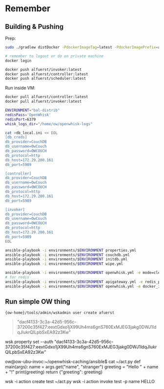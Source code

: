 # Remember

## Building & Pushing

Prep:
```bash
sudo ./gradlew distDocker -PdockerImageTag=latest -PdockerImagePrefix=alfuerst

# remember to logout or do on private machine
docker login

docker push alfuerst/invoker:latest
docker push alfuerst/controller:latest
docker push alfuerst/scheduler:latest
```

Run inside VM:
```bash
docker pull alfuerst/controller:latest
docker pull alfuerst/invoker:latest

ENVIRONMENT="bal-distrib"
redisPass='OpenWhisk'
redisPort=6379
whisk_logs_dir="/home/ow/openwhisk-logs"

cat >db_local.ini << EOL
[db_creds]
db_provider=CouchDB
db_username=OwCouch
db_password=OWCOUCH
db_protocol=http
db_host=172.29.200.161
db_port=5989

[controller]
db_provider=CouchDB
db_username=OwCouch
db_password=OWCOUCH
db_protocol=http
db_host=172.29.200.161
db_port=5989

[invoker]
db_provider=CouchDB
db_username=OwCouch
db_password=OWCOUCH
db_protocol=http
db_host=172.29.200.161
db_port=5989
EOL

ansible-playbook -i environments/$ENVIRONMENT properties.yml
ansible-playbook -i environments/$ENVIRONMENT couchdb.yml
ansible-playbook -i environments/$ENVIRONMENT initdb.yml
ansible-playbook -i environments/$ENVIRONMENT wipe.yml

ansible-playbook -i environments/$ENVIRONMENT openwhisk.yml -e mode=clean -e OPENWHISK_TMP_DIR=$whisk_logs_dir
# for redis
ansible-playbook -i environments/$ENVIRONMENT apigateway.yml -e redis_port=$redisPort -e redis_pass=$redisPass
ansible-playbook -i environments/$ENVIRONMENT openwhisk.yml -e docker_image_tag=latest -e docker_image_prefix=alfuerst -e invoker_user_memory="10G" -e controller_loadbalancer_invoker_cores=6 -e invoker_use_runc=false -e controller_loadbalancer_invoker_c=1.5 -e controller_loadbalancer_redis_password=$redisPass -e controller_loadbalancer_redis_port=$redisPort -e invoker_redis_password=$redisPass -e invoker_redis_port=$redisPort -e limit_invocations_per_minute=10000 -e limit_invocations_concurrent=10000 -e limit_fires_per_minute=10000 -e limit_sequence_max_length=10000 -e controller_loadstrategy="LoadAvg" -e controller_algorithm="ConsistentCache" -e OPENWHISK_TMP_DIR=$whisk_logs_dir -e controller_loadbalancer_invoker_boundedceil=1.2 -e controller_activation_strategy_default="org.apache.openwhisk.core.loadBalancer.ShardingContainerPoolBalancer" -e invoker_eviction_strategy="TTL"

```

## Run simple OW thing

`{ow-home}/tools/admin/wskadmin user create afuerst`
> "dacf4133-3c3a-42d5-956c-37200c35f427:eextGdxo1jX99Uh4ms6gnS760ExMJEG3jakg0DWJ1ldqJlukrQILpbSxEA92z3Kw"

wsk property set --auth "dacf4133-3c3a-42d5-956c-37200c35f427:eextGdxo1jX99Uh4ms6gnS760ExMJEG3jakg0DWJ1ldqJlukrQILpbSxEA92z3Kw"

ow@ow-ubu-invoc:~/openwhisk-caching/ansible$ cat ~/act.py 
def main(args):
   name = args.get("name", "stranger")
   greeting = "Hello " + name + "!"
   print(greeting)
   return {"greeting": greeting}


wsk -i action create test ~/act.py 
wsk -i action invoke test -p name HELLO
